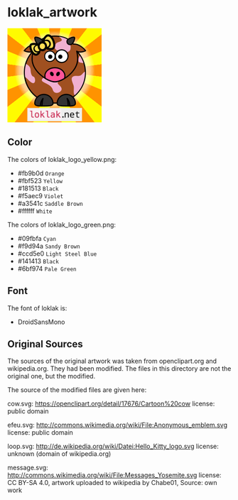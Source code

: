 # loklak_artwork

![alt text](/website%20images/loklak_sticker_yellow.png "loklak logo")

## Color

The colors of loklak_logo_yellow.png:

- #fb9b0d `Orange` 
- #fbf523 `Yellow`
- #181513 `Black`
- #f5aec9 `Violet`
- #a3541c `Saddle Brown`
- #ffffff `White`

The colors of loklak_logo_green.png:

- #09fbfa `Cyan`
- #f9d94a `Sandy Brown`
- #ccd5e0 `Light Steel Blue`
- #141413 `Black`
- #6bf974 `Pale Green`

## Font

The font of loklak is:

- DroidSansMono

## Original Sources

The sources of the original artwork was taken from openclipart.org and wikipedia.org. They had been modified. The files in this directory are not the original one, but the modified. 

The source of the modified files are given here:

cow.svg:
https://openclipart.org/detail/17676/Cartoon%20cow
license: public domain

efeu.svg:
http://commons.wikimedia.org/wiki/File:Anonymous_emblem.svg
license: public domain

loop.svg:
http://de.wikipedia.org/wiki/Datei:Hello_Kitty_logo.svg
license: unknown (domain of wikipedia.org)

message.svg:
http://commons.wikimedia.org/wiki/File:Messages_Yosemite.svg
license: CC BY-SA 4.0, artwork uploaded to wikipedia by Chabe01, Source: own work
